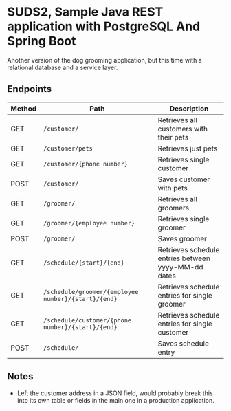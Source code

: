 # SUDS2, Sample Java REST application with PostgreSQL And Spring Boot

Another version of the dog grooming application, but this time with a relational database and a service layer.

## Endpoints

| Method | Path | Description |
|------|-------------------------------|----------------------------------------|
| GET  | `/customer/`                | Retrieves all customers with their pets |
| GET  | `/customer/pets`             | Retrieves just pets |
| GET  | `/customer/{phone number}` | Retrieves single customer |
| POST | `/customer/`                 | Saves customer with pets |
| GET  | `/groomer/`                    | Retrieves all groomers |
| GET  | `/groomer/{employee number}` | Retrieves single groomer |
| POST | `/groomer/`                    | Saves groomer |
| GET  | `/schedule/{start}/{end}`    | Retrieves schedule entries between yyyy-MM-dd dates |
| GET  | `/schedule/groomer/{employee number}/{start}/{end}` | Retrieves schedule entries for single groomer |
| GET  | `/schedule/customer/{phone number}/{start}/{end}`    | Retrieves schedule entries for single customer |
| POST | `/schedule/`                    | Saves schedule entry |

## Notes

* Left the customer address in a JSON field, would probably break this into its own table or fields in the main one in a production application.
